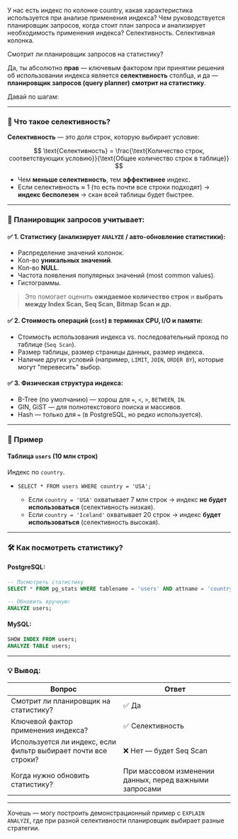 У нас есть индекс по колонке country, какая характеристика используется при анализе применения индекса? Чем руководствуется планировщик запросов, когда стоит план запроса и анализирует необходимость применения индекса?
Селективность. Селективная колонка.

Смотрит ли планировщик запросов на статистику?

Да, ты абсолютно **прав** — ключевым фактором при принятии решения об использовании индекса является **селективность** столбца, и да — **планировщик запросов (query planner)** **смотрит на статистику**.

Давай по шагам:

---

### 📌 Что такое **селективность**?

**Селективность** — это доля строк, которую выбирает условие:

$$
\text{Селективность} = \frac{\text{Количество строк, соответствующих условию}}{\text{Общее количество строк в таблице}}
$$

* Чем **меньше селективность**, тем **эффективнее** индекс.
* Если селективность ≈ 1 (то есть почти все строки подходят) → **индекс бесполезен** → скан всей таблицы будет быстрее.

---

### 🧠 Планировщик запросов учитывает:

#### ✅ 1. **Статистику** (анализирует `ANALYZE` / авто-обновление статистики):

* Распределение значений колонок.
* Кол-во **уникальных значений**.
* Кол-во **NULL**.
* Частота появления популярных значений (most common values).
* Гистограммы.

> Это помогает оценить **ожидаемое количество строк** и **выбрать между Index Scan, Seq Scan, Bitmap Scan и др.**

#### ✅ 2. **Стоимость операций** (`cost`) в терминах CPU, I/O и памяти:

* Стоимость использования индекса vs. последовательный проход по таблице (`Seq Scan`).
* Размер таблицы, размер страницы данных, размер индекса.
* Наличие других условий (например, `LIMIT`, `JOIN`, `ORDER BY`), которые могут "перевесить" выбор.

#### ✅ 3. **Физическая структура индекса**:

* B-Tree (по умолчанию) — хорош для `=`, `<`, `>`, `BETWEEN`, `IN`.
* GIN, GiST — для полнотекстового поиска и массивов.
* Hash — только для `=` (в PostgreSQL, но редко используется).

---

### 🧪 Пример

#### Таблица `users` (10 млн строк)

Индекс по `country`.

* `SELECT * FROM users WHERE country = 'USA';`

  * Если `country = 'USA'` охватывает 7 млн строк → индекс **не будет использоваться** (селективность низкая).
  * Если `country = 'Iceland'` охватывает 20 строк → индекс **будет использоваться** (селективность высокая).

---

### 🛠 Как посмотреть статистику?

#### PostgreSQL:

```sql
-- Посмотреть статистику
SELECT * FROM pg_stats WHERE tablename = 'users' AND attname = 'country';

-- Обновить вручную:
ANALYZE users;
```

#### MySQL:

```sql
SHOW INDEX FROM users;
ANALYZE TABLE users;
```

---

### 💡 Вывод:

| Вопрос                                                         | Ответ                                                  |
| -------------------------------------------------------------- | ------------------------------------------------------ |
| Смотрит ли планировщик на статистику?                          | ✅ Да                                                   |
| Ключевой фактор применения индекса?                            | ✅ Селективность                                        |
| Используется ли индекс, если фильтр выбирает почти все строки? | ❌ Нет — будет Seq Scan                                 |
| Когда нужно обновить статистику?                               | При массовом изменении данных, перед важными запросами |

---

Хочешь — могу построить демонстрационный пример с `EXPLAIN ANALYZE`, где при разной селективности планировщик выбирает разные стратегии.
